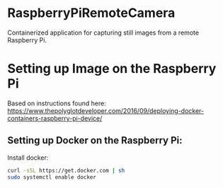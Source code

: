 # RaspberryPiRemoteCamera
Containerized application for capturing still images from a remote Raspberry Pi.

# Setting up Image on the Raspberry Pi

Based on instructions found here:
https://www.thepolyglotdeveloper.com/2016/09/deploying-docker-containers-raspberry-pi-device/


## Setting up Docker on the Raspberry Pi:

Install docker: 

```bash
curl -sSL https://get.docker.com | sh
sudo systemctl enable docker
```



